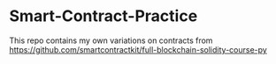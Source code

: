 # Smart-Contract-Practice
This repo contains my own variations on contracts from https://github.com/smartcontractkit/full-blockchain-solidity-course-py
